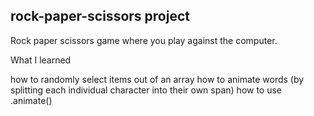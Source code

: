 ## rock-paper-scissors project

Rock paper scissors game where you play against the computer.

What I learned

how to randomly select items out of an array
how to animate words (by splitting each individual character into their own span)
how to use .animate()
